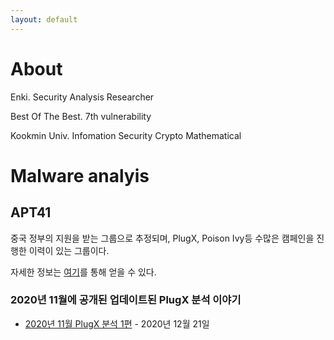```yaml
---
layout: default
---
```


# About

Enki. Security Analysis Researcher

Best Of The Best. 7th vulnerability

Kookmin Univ. Infomation Security Crypto Mathematical

# Malware analyis

## APT41

중국 정부의 지원을 받는 그룹으로 추정되며, PlugX, Poison Ivy등 수많은 캠페인을 진행한 이력이 있는 그룹이다. 

자세한 정보는 [여기](https://malpedia.caad.fkie.fraunhofer.de/actor/apt41)를 통해 얻을 수 있다.

### 2020년 11월에 공개된 업데이트된 PlugX 분석 이야기

- [2020년 11월 PlugX 분석 1편](./post/PlugX-1.md) - 2020년 12월 21일

